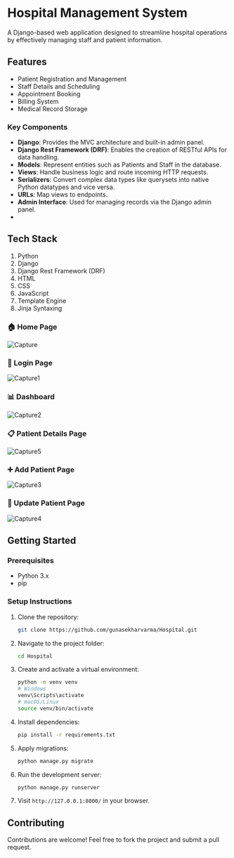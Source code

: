 # Hospital Management System

A Django-based web application designed to streamline hospital operations by effectively managing staff and patient information.

## Features

- Patient Registration and Management  
- Staff Details and Scheduling  
- Appointment Booking  
- Billing System  
- Medical Record Storage  

### Key Components

- **Django**: Provides the MVC architecture and built-in admin panel.  
- **Django Rest Framework (DRF)**: Enables the creation of RESTful APIs for data handling.  
- **Models**: Represent entities such as Patients and Staff in the database.  
- **Views**: Handle business logic and route incoming HTTP requests.  
- **Serializers**: Convert complex data types like querysets into native Python datatypes and vice versa.  
- **URLs**: Map views to endpoints.  
- **Admin Interface**: Used for managing records via the Django admin panel.
- 
## Tech Stack

1. Python  
2. Django  
3. Django Rest Framework (DRF)  
4. HTML  
5. CSS  
6. JavaScript  
7. Template Engine  
8. Jinja Syntaxing

### 🏠 Home Page
![Capture](https://github.com/user-attachments/assets/a443ec7f-18a6-43af-9ea9-b2b6455d9d56)


### 🔐 Login Page
![Capture1](https://github.com/user-attachments/assets/b1a31e0a-2584-40a9-8ab2-556a3437b8a0)


### 📊 Dashboard
![Capture2](https://github.com/user-attachments/assets/97f46589-1f1e-4864-b7b9-f83929aae5d4)


### 📋 Patient Details Page
![Capture5](https://github.com/user-attachments/assets/2dbe521c-d54b-492d-a9df-313fc12f7931)


### ➕ Add Patient Page
![Capture3](https://github.com/user-attachments/assets/bc29c3ca-90aa-434e-bd99-29510ac53458)


### 🔄 Update Patient Page
![Capture4](https://github.com/user-attachments/assets/0f2c724f-0c9b-4c88-a8ca-846eb474b917)



## Getting Started

### Prerequisites

- Python 3.x  
- pip  

### Setup Instructions

1. Clone the repository:
   ```bash
   git clone https://github.com/gunasekharvarma/Hospital.git
   ```

2. Navigate to the project folder:
   ```bash
   cd Hospital
   ```

3. Create and activate a virtual environment:
   ```bash
   python -m venv venv
   # Windows
   venv\Scripts\activate
   # macOS/Linux
   source venv/bin/activate
   ```

4. Install dependencies:
   ```bash
   pip install -r requirements.txt
   ```

5. Apply migrations:
   ```bash
   python manage.py migrate
   ```

6. Run the development server:
   ```bash
   python manage.py runserver
   ```

7. Visit `http://127.0.0.1:8000/` in your browser.

## Contributing

Contributions are welcome! Feel free to fork the project and submit a pull request.

